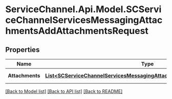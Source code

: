 # ServiceChannel.Api.Model.SCServiceChannelServicesMessagingAttachmentsAddAttachmentsRequest

## Properties

Name | Type | Description | Notes
------------ | ------------- | ------------- | -------------
**Attachments** | [**List&lt;SCServiceChannelServicesMessagingAttachmentsAddAttachmentRequest&gt;**](SCServiceChannelServicesMessagingAttachmentsAddAttachmentRequest.md) | Required, Attachments | 

[[Back to Model list]](../README.md#documentation-for-models) [[Back to API list]](../README.md#documentation-for-api-endpoints) [[Back to README]](../README.md)

